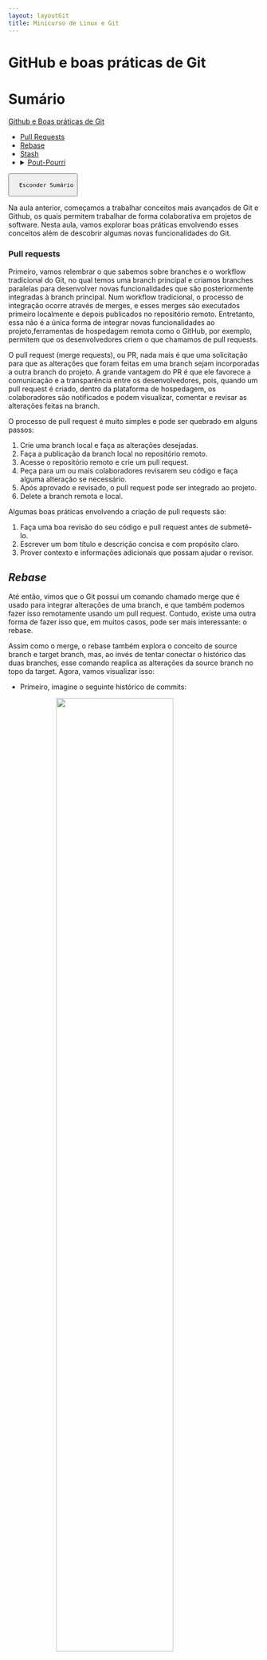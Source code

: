 ```yaml
---
layout: layoutGit 
title: Minicurso de Linux e Git
---
```


# GitHub e boas práticas de Git

<div id="sumario" class="sumario-git">
    <h1>Sumário</h1>
    <summary><a href="#github-e-boas-praticas-de-git">Github e Boas práticas de Git</a></summary>
    <ul>
      <li><a href="#pull-requests">Pull Requests</a></li>
      <li><a href="#rebase">Rebase</a></li>
      <li><a href="#stash">Stash</a>
        <li>
          <details>
            <summary><a href="#pout-pourri">Pout-Pourri</a></summary>
            <ul>
              <li><a href="#changelog-e-readme">ChangeLog e README</a></li>
              <li><a href="#perfil-no-github">Perfil no Github</a></li>
              <li><a href="#issues">Issues</a></li>
              <li><a href="#forks">Forks</a></li>
              <li><a href="#conventional-commits">Conventional Commits</a></li>
            </ul>
          </details>
        </li>
      </li>
    </ul>
  <button class="toggle-button" id="toggle-button">
  
      Esconder Sumário
  
  </button>
  </div>

Na aula anterior, começamos a trabalhar conceitos mais avançados de Git e Github, os quais permitem trabalhar de forma colaborativa em projetos de software. Nesta aula, vamos explorar <spam class="destaque">boas práticas</spam> envolvendo esses conceitos além de descobrir algumas novas funcionalidades do Git.

### Pull requests

Primeiro, vamos relembrar o que sabemos sobre branches e o workflow tradicional do Git, no qual temos uma branch principal e criamos branches paralelas para desenvolver novas funcionalidades que são posteriormente integradas à branch principal. Num workflow tradicional, o processo de integração ocorre através de merges, e esses merges são <spam class="destaque">executados primeiro localmente</spam> e depois publicados no <spam class="destaque">repositório remoto</spam>. Entretanto, essa não é a única forma de integrar novas funcionalidades ao projeto,ferramentas de hospedagem remota como o <spam class="destaque">GitHub</spam>, por exemplo, permitem que os desenvolvedores criem o que chamamos de <spam class="destaque">pull requests</spam>.

O pull request (merge requests), ou PR, nada mais é que uma <spam class="destaque">solicitação</spam> para que as <spam class= "destaque">alterações</spam> que foram feitas <spam class="destaque">em uma branch</spam> sejam <spam class="destaque">incorporadas</spam> a outra branch do projeto. A grande vantagem do PR é que ele favorece a <spam class="destaque">comunicação</spam> e a <spam class="destaque">transparência</spam> entre os desenvolvedores, pois, quando um pull request é criado, dentro da plataforma de hospedagem, os <spam class="destaque">colaboradores são notificados</spam> e podem <spam class="destaque">visualizar</spam>, <spam class="destaque">comentar</spam> e <spam class="destaque">revisar</spam> as alterações feitas na branch.

O processo de pull request é muito simples e pode ser quebrado em alguns passos:

1. Crie uma <spam class="destaque">branch local</spam> e faça as <spam class="destaque">alterações</spam> desejadas.
2. Faça a <spam class="destaque">publicação da branch</spam> local no repositório remoto.
3. Acesse o repositório remoto e <spam class="destaque">crie um pull request</spam>.
4. Peça para um ou mais colaboradores <spam class="destaque">revisarem</spam> seu código e faça alguma alteração se necessário.
5. Após aprovado e revisado, o pull request pode ser <spam class="destaque">integrado</spam> ao projeto.
6. <spam class="destaque"> Delete a branch</spam> remota e local.

Algumas boas práticas envolvendo a criação de pull requests são:

1. Faça uma <spam class="destaque">boa revisão</spam> do seu código e pull request antes de submetê-lo.
2. Escrever um <spam class="destaque">bom título</spam> e <spam class="destaque">descrição concisa</spam> e com propósito claro.
3. Prover <spam class="destaque">contexto</spam> e <spam class="destaque">informações</spam> adicionais que possam ajudar o <spam class="destaque">revisor</spam>.

## *Rebase*

Até então, vimos que o Git possui um comando chamado <spam class="destaque">merge</spam> que é usado para <spam class="destaque">integrar alterações</spam> de uma branch, e que também podemos fazer isso remotamente usando um <spam class="destaque">pull request</spam>. Contudo, existe uma outra forma de fazer isso que, em muitos casos, pode ser mais interessante: o <spam class="destaque">rebase</spam>.

Assim como o <spam class="destaque">merge</spam>, o <spam class="destaque">rebase</spam> também explora o conceito de <spam class="destaque">source branch</spam> e <spam class="destaque">target branch</spam>, mas, ao invés
de tentar conectar o histórico das duas branches, esse comando <spam class="destaque">reaplica as alterações</spam> da <spam class="destaque">source branch</spam> no <spam class="destaque">topo da target</spam>. Agora, vamos visualizar isso:

- Primeiro, imagine o seguinte histórico de commits:

  <img style=" display: block;margin: 0 auto;" src="assets/images/git_dia5_imagem1.jpeg" width="70%">
  <br>

- Agora, ao invés de criar um commit extra, quando usamos o comando <spam class="destaque">git rebase feature</spam> todos os commits da <spam class="destaque">branch feature</spam>
  são reaplicados no <spam class="destaque">topo da branch main</spam>:

  <img style=" display: block;margin: 0 auto;" src="assets/images/git_dia5_imagem2.jpeg" width="70%">
  <br>

Assim como o *three-way merge*, o `rebase` só funciona dessa forma se <spam class="destaque">não houverem conflitos</spam> entre as branches e o processo de resolução de conflitos for análogo ao que vimos anteriormente. A grande <spam class="destaque">vantagem do `rebase` </spam> é que ele mantém o <spam class="destaque">histórico
de commits mais limpo e linear</spam>, o que pode ser a preferência de muitas equipes. Entretanto, apesar de ser intuitivamente
mais simples, o `rebase` é uma operação <spam class="destaque">relativamente mais complexa</spam> que o `merge` e, se não for usada com cuidado, pode lhe
causar muita dor de cabeça.

### Cuidados com o *rebase*

Como foi dito anteriormente, o `rebase` é uma operação mais complexa que o `merge` e deve ser usada com cuidado, pois essa operação <spam class="destaque">reescreve o histórico de commits</spam>, e isso pode causar problemas chatos de resolver.
Por isso, existe uma regrinha de ouro que podemos seguir para evitar esse tipo de problema: **Não utilize  rebase em uma branch que outras pessoas estão usando**. Por exemplo, se você publicou uma branch no repositório remoto, agora ela é de domínio público e outras pessoas podem estar trabalhando nela, se você fizer um rebase nessa branch
as pessoas vão ter que lidar com um histórico de commits completamente diferente e haverão conflitos.

Para estar sempre <spam class="destaque">evitando problemas</spam> com o `rebase`, use-o se, e somente se:

- Você tem uma <spam class="destaque">branch local que não foi publicada</spam> no repositório remoto.
- Você está trabalhando em uma branch local ou remota que você tem <spam class="destaque">certeza</spam> que <spam class="destaque">ninguém mais está usando</spam>.

## Stash

Saindo um pouco do assunto de branches e pull requests, vamos falar agora sobre um comando que pode ser muito útil em
algumas situações do dia-a-dia. O comando <spam class="destaque">git stash</spam> é usado para <spam class="destaque">salvar temporária e rapidamente</spam> as <spam class="destaque">alterações</spam> que
você estava fazendo na sua <spam class="destaque">branch local</spam>, permitindo que você possa mudar de branch ou fazer outras operações sem ter que
"commitar" ou descartar as alterações. Seu uso é extremamente simples e pode ser quebrado em alguns passos:

1. Salve as alterações que você estava fazendo com <spam class="destaque">git stash</spam>. Alternativamente, use a flag <spam class="destaque">-u</spam> ou <spam class="destaque">-m</spam> para salvar suas
suas alterações <spam class="destaque">não rastreadas</spam> ou salvar as alterações <spam class="destaque">com mensagens</spam>, respectivamente.

2. <spam class="destaque">Troque de branch</spam> ou faça as operações que você deseja.

3. Recupere as alterações salvas com <spam class="destaque">git stash pop [opcional-nome_do_stash]</spam>, alternativamente, use <spam class="destaque">git stash apply [opcional-nome_do_stash]</spam> para manter as <spam class="destaque">alterações salvas no stash</spam>.

Alguns sub-comandos do `git stash` que também podem ser úteis são:

- git stash list: <spam class="destaque">Lista</spam> todos os stashes salvos.
- git stash drop: <spam class="destaque">Remove</spam> um stash específico.
- git stash clear: Remove <spam class="destaque">todos</spam> os stashes salvos.
- git stash show [nome_do_stash]: Mostra as <spam class="destaque">alterações</spam> salvas em um stash específico.

## Pout-Pourri

Para os propósitos do curso, finalmente exploramos tudo que nós do PET consideramos <spam class="destaque">mais essencial</spam> e suficiente envolvendo <spam class="destaque">Linux, Git e Github</spam>, principalmente no âmbito de cursos de Computação na graduação. Claro que, naturalmente, existem muitas outros conceitos, comandos, ferramentas, histórias e boas práticas que <spam class="destaque">não foram abordadas</spam>, por isso, nestes últimos tópicos, lhe convidamos a explorar alguns assuntos extras que podem ser interessantes para você.

### Changelog e README

Geralmente, quando começamos no Github e passamos a trabalhar em projetos, seguir outros desenvolvedores e ver o que eles
estão fazendo, é muito comum nos depararmos com arquivos chamados `CHANGELOG.md` e `README.md` (inclusive, fizemos um deles
no último projeto). Por exemplo, no repositório do [yazi](https://github.com/sxyazi/yazi):

<img style=" display: block;margin: 0 auto;" src="assets/images/git_dia5_imagem3.png" width="70%">
<br>

O arquivo <spam class="destaque">README.md </spam> é uma <spam class="destaque">porta de entrada</spam> para o seu projeto, e também pode ser visto como a <spam class="destaque">documentação principal</spam> do
projeto. Nele, você pode colocar <spam class="destaque">informações sobre o projeto</spam>: como instalar, como usar, quem são os colaboradores, etc.
Além disso, é o README que vai ser o primeiro arquivo visto por aqueles que acessarem o seu repositório, então, como diz o ditado, a primeira impressão é a que fica.

Além do README, o <spam class="destaque">CHANGELOG</spam> é outro arquivo que pode ser muito importante para um projeto de software, pois é usado para <spam class="destaque">documentar mudanças</spam> significativas foram realizadas entre cada versão do software.
Para criar um bom <spam class="destaque">CHANGELOG.md</spam> você pode seguir um padrão de formatação
([keepachangelog](https://keepachangelog.com/en/1.1.0/) em inglês) que segue alguns passos:

- Changelogs são para <spam class="destaque">humanos</spam>, não máquinas.
- Cada <spam class="destaque">versão</spam> deve ser <spam class="destaque">datada</spam>.
- Os mesmos <spam class="destaque">tipos de mudanças</spam> devem ser agrupados.
- As <spam class="destaque">mudanças</spam> devem ser descritas de forma <spam class="destaque">clara</spam> e <spam class="destaque">concisa</spam>.
- As mudanças devem ser listadas em <spam class="destaque">ordem decrescente</spam> de importância.
- A <spam class="destaque">última versão</spam> deve ser a <spam class="destaque">primeira entrada</spam>.
- Mencionar se segue o [Semantic Versioning](https://semver.org/).

Para mais informações sobre o `CHANGELOG.md` convido-lhe a acessar o site
[keepachangelog](https://keepachangelog.com/en/1.1.0/).

### Perfil no GitHub

Lembrando que o Github também é uma <spam class="destaque">rede social</spam>, em especial, para desenvolvedores, empresas, equipes, recrutadores e pessoas com interresse em tecnologia do mundo todo, e, por isso, pode ser muito importante
que você tenha um <spam class="destaque">perfil organizado</spam>, <spam class="destaque">bem apresentável</spam> e <spam class="destaque">bastante ativo</spam>. Algumas dicas relacionadas ao perfil
do Gihub são:

- Matenha <spam class="destaque">foto de perfil</spam> e informações básicas <spam class="destaque">atualizadas</spam>.
- Adicione um <spam class="destaque">README.md</spam> ao seu perfil: Assim como o README de um repositório, o README do perfil pode ser usado para se <spam class="destaque">apresentar</spam>, mostrar suas <spam class="destaque">habilidades</spam>, <spam class="destaque">projetos</spam>, etc.
- Gerencie seus repositórios: Coloque seus <spam class="destaque">repositórios mais relevantes no topo</spam>, organize-os em <spam class="destaque">categorias</spam>, use tópicos, etc.
- E, principalmente, seja ativo: <spam class="destaque">Contribua em outros projetos</spam>, crie projetos, <spam class="destaque">siga pessoas</spam> e <spam class="destaque">empresas</spam>, etc.

<img style=" display: block;margin: 0 auto;" src="assets/images/git_dia5_imagem4.png" width="70%">
<br>

### Issues

Lembra do que eu falei sobre ser ativo no Github? Uma das formas mais interessantes de <spam class="destaque">colaborar</spam> para a
comunidade é <spam class="destaque">através das issues</spam>. As issues, são basicamente um <spam class="destaque">espaço para discussões</spam>, <spam class="destaque">sugestões</spam>, <spam class="destaque">reporte
de bugs</spam>, <spam class="destaque">problemas</spam> etc. Elas funcionam como uma forma de comunicar diretamente os colaboradores de
um projeto sobre <spam class="destaque">algo que você encontrou</spam>.

<img style=" display: block;margin: 0 auto;" src="assets/images/git_dia5_imagem5.png" width="70%">
<br>

A depender do projeto, pode ser necessário que as issues sigam algum <spam class="destaque">template específico</spam>, mas um bom
guia geral para criar uma issue é:

```markdown

 # Descrição do bug
 Uma descrição clara e concisa sobre o bug.

 # Para reproduzir
 Passos para reproduzir o comportamento:
 1. Vá até
 2. Execute
 3. Veja o erro

 # Comportamento esperado
 Uma descrição clara e concisa do comportamento esperado.

 # Fotos/Screenshots
 Se viável, adicione fotos ou screenshots para ajudar a explicar seu problema.

 # Informações do seu sistema
 - Sistema operacional: ArchLinux
 - Navegador: Firefox
 - Versão do software: 22.0.0

 # Logs de erro
 Se aplicável, adicione logs de erro.

```

### Forks

Além de issues, outra forma de <spam class="destaque">colaborar</spam> com projetos de software no Github é através dos forks. O fork consiste em <spam class="destaque">adotar uma versão cópia</spam> de algum projeto, e a partir dessa cópia, fazer <spam class="destaque">alterações</spam> que você acha interessante e possívelmente benéficas. Após fazer as alterações, você pode submeter um <spam class="destaque">pull request</spam> para o projeto original, e se os mantenedores do projeto acharem que suas alterações são interessantes, eles podem incorporá-las ao projeto original.

<img style=" display: block;margin: 0 auto;" src="assets/images/git_dia5_imagem6.png" width="70%">
<br>

### Conventional Commits

Por fim, vamos falar sobre uma convenção de commits que pode ser muito útil para manter o histórico
orgaizado e legível. Os [*Conventional commits*](https://www.conventionalcommits.org/en/v1.0.0/) oferecem
um conjunto de regrinhas que padronizam a forma que você escreve suas mensagens de commit, as quais segue a
seguinte estrutura:

```plaintext

 <tipo>[escopo (opcional)]: <descrição>

 [corpo (opcional)]

 [rodapé (opcional)]

```

Em síntese, os tipos de commit que surgem do [*Angular convention*](https://github.com/angular/angular/blob/22b96b9/CONTRIBUTING.md#-commit-message-guidelines), são:

1. **fix**: <spam class="destaque">Correção de um bug</spam> ou problema.
2. **feat**: Adição de uma <spam class="destaque">nova funcionalidade</spam>.
3. **docs**: Mudanças na <spam class="destaque">documentação</spam>.
4. **style**: Mudanças que <spam class="destaque">não afetam o significado</spam> do código (espaços em branco, formatação, etc).
5. **refactor**: Mudanças que <spam class="destaque">não corrigem bugs</spam> nem adicionam funcionalidades.
6. **perf**: Mudanças que <spam class="destaque">melhoram a performance</spam>.
7. **test**: Adição de <spam class="destaque">testes</spam>.
8. **build**: Mudanças no <spam class="destaque">processo de build</spam>, ferramentas <spam class="destaque">auxiliares</spam>, etc.
9. **ci**: Mudanças em <spam class="destaque">arquivos de configuração e scripts</spam>.
10. **BREAKING CHANGE**: Mudanças que <spam class="destaque">quebram a compatibilidade</spam>.

Antes do <spam class="destaque">:</spam> você pode adicionar um <spam class="destaque">!</spam> para sinalizar que o commit é uma mudança significativa.

Um exemplo de commit seguindo a convenção seria:

```plaintext

 feat: allow provided config object to extend other configs

 BREAKING CHANGE: `extends` key in config file is now used for extending other config files

```

---
<script>
const dataDia5 = new Date('2025-03-13');
const agora = new Date();

if (agora < dataDia5) {
    document.body.innerHTML = '<h1 style="text-align:center; margin-top:20%;">Página Indisponível</h1>' +
                              '<p style="text-align:center;">Esta página estará disponível a partir de ' + dataDia5.toLocaleDateString() + '.</p>';
}
</script>
{% include petcccopyright.html %}
